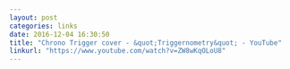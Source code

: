 ```yaml
---
layout: post
categories: links
date: 2016-12-04 16:30:50
title: "Chrono Trigger cover - &quot;Triggernometry&quot; - YouTube"
linkurl: "https://www.youtube.com/watch?v=ZW8wKqOLoU8"
---
```

